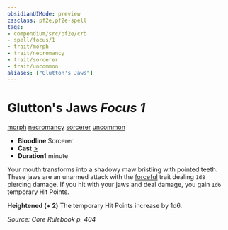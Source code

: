 ```yaml
---
obsidianUIMode: preview
cssclass: pf2e,pf2e-spell
tags:
- compendium/src/pf2e/crb
- spell/focus/1
- trait/morph
- trait/necromancy
- trait/sorcerer
- trait/uncommon
aliases: ["Glutton's Jaws"]
---
```

# Glutton's Jaws *Focus 1*   
[morph](../../Rules/traits/morph.md)  [necromancy](../../Rules/traits/necromancy.md)  [sorcerer](../../Rules/traits/sorcerer.md)  [uncommon](../../Rules/traits/uncommon.md)  

- **Bloodline** Sorcerer
- **Cast** [>](../../Rules/core-rulebook/chapter-9-playing-the-game.md#Actions "Single Action") 
- **Duration**1 minute

Your mouth transforms into a shadowy maw bristling with pointed teeth. These jaws are an unarmed attack with the [forceful](../../Rules/traits/forceful.md) trait dealing `1d8` piercing damage. If you hit with your jaws and deal damage, you gain `1d6` temporary Hit Points.

**Heightened (+ 2)** The temporary Hit Points increase by 1d6.

*Source: Core Rulebook p. 404*